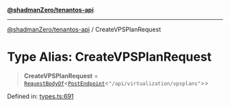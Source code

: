 [**@shadmanZero/tenantos-api**](../README.md)

***

[@shadmanZero/tenantos-api](../globals.md) / CreateVPSPlanRequest

# Type Alias: CreateVPSPlanRequest

> **CreateVPSPlanRequest** = [`RequestBodyOf`](RequestBodyOf.md)\<[`PostEndpoint`](PostEndpoint.md)\<`"/api/virtualization/vpsplans"`\>\>

Defined in: [types.ts:691](https://github.com/shadmanZero/tenantos-api/blob/a3061c31c45f4aa1cfaa0e889df3cea522a254ad/src/types.ts#L691)
